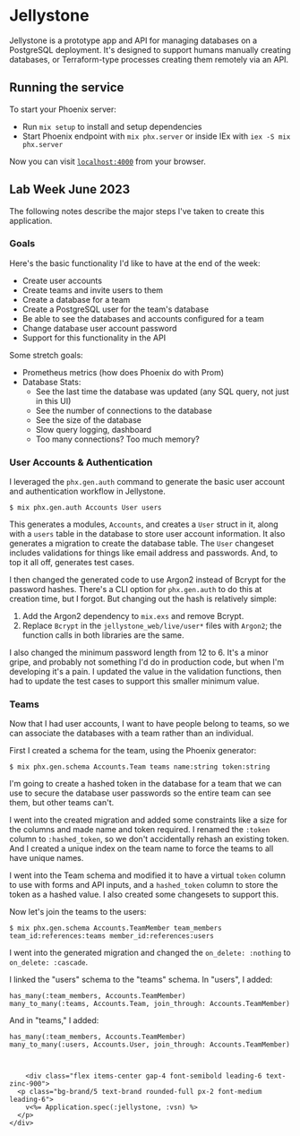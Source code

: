 # Jellystone

Jellystone is a prototype app and API for managing databases on a PostgreSQL deployment.  It's 
designed to support humans manually creating databases, or Terraform-type processes creating them
remotely via an API.

## Running the service

To start your Phoenix server:

  * Run `mix setup` to install and setup dependencies
  * Start Phoenix endpoint with `mix phx.server` or inside IEx with `iex -S mix phx.server`

Now you can visit [`localhost:4000`](http://localhost:4000) from your browser.

## Lab Week June 2023

The following notes describe the major steps I've taken to create this application.

### Goals

Here's the basic functionality I'd like to have at the end of the week:

* Create user accounts
* Create teams and invite users to them
* Create a database for a team
* Create a PostgreSQL user for the team's database
* Be able to see the databases and accounts configured for a team
* Change database user account password
* Support for this functionality in the API

Some stretch goals:

* Prometheus metrics (how does Phoenix do with Prom)
* Database Stats:
    * See the last time the database was updated (any SQL query, not just in this UI)
    * See the number of connections to the database
    * See the size of the database
    * Slow query logging, dashboard
    * Too many connections?  Too much memory?

### User Accounts & Authentication

I leveraged the `phx.gen.auth` command to generate the basic user account and authentication 
workflow in Jellystone.  

    $ mix phx.gen.auth Accounts User users

This generates a modules, `Accounts`, and creates a `User` struct in it, along with a `users` table
in the database to store user account information.  It also generates a migration to create the
database table.  The `User` changeset includes validations for things like email address and 
passwords.  And, to top it all off, generates test cases.

I then changed the generated code to use Argon2 instead of Bcrypt for the password hashes.  There's
a CLI option for `phx.gen.auth` to do this at creation time, but I forgot.  But changing out the
hash is relatively simple:

1. Add the Argon2 dependency to `mix.exs` and remove Bcrypt.
2. Replace `Bcrypt` in the `jellystone_web/live/user*` files with `Argon2`; the function calls in both libraries are the same.

I also changed the minimum password length from 12 to 6.  It's a minor gripe, and probably not 
something I'd do in production code, but when I'm developing it's a pain.  I updated the value in
the validation functions, then had to update the test cases to support this smaller minimum value.

### Teams

Now that I had user accounts, I want to have people belong to teams, so we can associate the 
databases with a team rather than an individual.  

First I created a schema for the team, using the Phoenix generator:

    $ mix phx.gen.schema Accounts.Team teams name:string token:string

I'm going to create a hashed token in the database for a team that we can use to secure the database
user passwords so the entire team can see them, but other teams can't.

I went into the created migration and added some constraints like a size for the columns and made
name and token required.  I renamed the `:token` column to `:hashed_token`, so we don't accidentally
rehash an existing token. And I created a unique index on the team name to force the teams to all
have unique names.

I went into the Team schema and modified it to have a virtual `token` column to use with forms and
API inputs, and a `hashed_token` column to store the token as a hashed value.  I also created some
changesets to support this.

Now let's join the teams to the users:

    $ mix phx.gen.schema Accounts.TeamMember team_members team_id:references:teams member_id:references:users

I went into the generated migration and changed the `on_delete: :nothing` to `on_delete: :cascade`.

I linked the "users" schema to the "teams" schema.  In "users", I added:

    has_many(:team_members, Accounts.TeamMember)
    many_to_many(:teams, Accounts.Team, join_through: Accounts.TeamMember)

And in "teams," I added:

    has_many(:team_members, Accounts.TeamMember)
    many_to_many(:users, Accounts.User, join_through: Accounts.TeamMember)



        <div class="flex items-center gap-4 font-semibold leading-6 text-zinc-900">
      <p class="bg-brand/5 text-brand rounded-full px-2 font-medium leading-6">
        v<%= Application.spec(:jellystone, :vsn) %>
      </p>
    </div>


